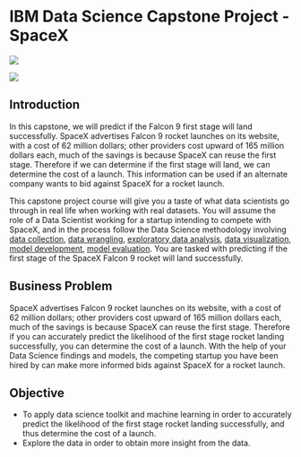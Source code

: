 # IBM Data Science Capstone Project - SpaceX

![](https://cf-courses-data.s3.us.cloud-object-storage.appdomain.cloud/IBMDeveloperSkillsNetwork-DS0701EN-SkillsNetwork/api/Images/landing_1.gif)


![](https://cf-courses-data.s3.us.cloud-object-storage.appdomain.cloud/IBMDeveloperSkillsNetwork-DS0701EN-SkillsNetwork/api/Images/crash.gif)


## Introduction

In this capstone, we will predict if the Falcon 9 first stage will land successfully. SpaceX advertises Falcon 9 rocket launches on its website, with a cost of 62 million dollars; other providers cost upward of 165 million dollars each, much of the savings is because SpaceX can reuse the first stage. Therefore if we can determine if the first stage will land, we can determine the cost of a launch. This information can be used if an alternate company wants to bid against SpaceX for a rocket launch. 

This capstone project course will give you a taste of what data scientists go through in real life when working with real datasets. You will assume the role of a Data Scientist working for a startup intending to compete with SpaceX, and in the process follow the Data Science methodology involving [data collection](https://github.com/asaklil/IBM-Data-Science-Capstone-SpaceX/blob/main/01_SpaceX_Data_Collection_API.ipynb), [data wrangling](https://github.com/asaklil/IBM-Data-Science-Capstone-SpaceX/blob/main/03_Spacex_Data_Wrangling.ipynb), [exploratory data analysis](https://github.com/asaklil/IBM-Data-Science-Capstone-SpaceX/blob/main/04_SpaceX_EDA_SQL.ipynb), [data visualization](https://github.com/asaklil/IBM-Data-Science-Capstone-SpaceX/blob/main/05_SpaceX_EDA_Data_Visualization.ipynb), [model development](https://github.com/asaklil/IBM-Data-Science-Capstone-SpaceX/blob/main/07_SpaceX_Machine_Learning_Prediction.ipynb), [model evaluation](https://github.com/asaklil/IBM-Data-Science-Capstone-SpaceX/blob/main/07_SpaceX_Machine_Learning_Prediction.ipynb). You are tasked with predicting if the first stage of the SpaceX Falcon 9 rocket will land successfully. 

## Business Problem
SpaceX advertises Falcon 9 rocket launches on its website, with a cost of 62 million dollars; other providers cost upward of 165 million dollars each, much of the savings is because SpaceX can reuse the first stage. Therefore if you can accurately predict the likelihood of the first stage rocket landing successfully, you can determine the cost of a launch. With the help of your Data Science findings and models, the competing startup you have been hired by can make more informed bids against SpaceX for a rocket launch. 

## Objective
- To apply data science toolkit and machine learning in order to accurately predict the likelihood of the first stage rocket landing successfully, and thus determine the cost of a launch.
- Explore the data in order to obtain more insight from the data.



